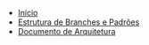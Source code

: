 ﻿* [Início](/)
* [Estrutura de Branches e Padrões](branches-structure.md)
* [Documento de Arquitetura](architecture.md)